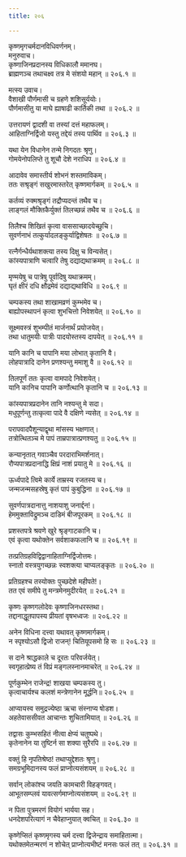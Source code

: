 ```yaml
---
title: २०६

---
```

कृष्णमृगचर्मदानविधिवर्णनम्।  
मनुरुवाच।  
कृष्णाजिनप्रदानस्य विधिकालौ ममानघ।  
ब्राह्मणञ्च तथाचक्ष्व तत्र मे संशयो महान् ॥ २०६.१ ॥  
  
मत्स्य उवाच।  
वैशाखी पौर्णमासी च ग्रहणे शशिसूर्ययोः।  
पौर्णमासीतु या माघे ह्याषाढी कार्तिकी तथा ॥ २०६.२ ॥  
  
  
उत्तरायणं द्वादशी वा तस्यां दत्तं महाफलम्।  
आहिताग्निर्द्विजो यस्तु तद्देयं तस्य पार्थिव ॥ २०६.३ ॥  
  
यथा येन विधानेन तन्मे निगदतः श्रृणु।  
गोमयेनोपलिप्ते तु शूचौ देशे नराधिप ॥ २०६.४ ॥  
  
आदावेव समास्तीर्य शोभनं शस्तमाविकम्।  
ततः सश्रृङ्गं सखुरमास्तरेत् कृष्णमार्गकम् ॥ २०६.५ ॥  
  
कर्तव्यं रुक्मश्रृङ्गं तद्रौप्यदन्तं तथैव च।  
लाङ्गलं मौक्तिकैर्युक्तं तिलच्छन्नं तथैव च ॥ २०६.६ ॥  
  
  
तिलैश्च शिखितं कृत्वा वाससाच्छादयेच्छुचि।  
सुवर्णनाभं तत्कुर्यादलङ्कुर्याद्विशेषतः ॥ २०६.७ ॥  
  
रत्नैर्गन्धैर्यथाशक्त्या तस्य दिक्षु च विन्यसेत्।  
कांस्यपात्राणि चत्वारि तेषु दद्याद्यथाक्रमम् ॥ २०६.८ ॥  
  
मृण्मयेषु च पात्रेषु पूर्वादिषु यथाक्रमम्।  
घृतं क्षीरं दधि क्षौद्रमेवं दद्याद्यथाविधि ॥ २०६.९ ॥  
  
चम्पकस्य तथा शाखामव्रणं कुम्भमेव च।  
बाह्योपस्थापनं कृत्वा शुभचित्तो निवेशयेत् ॥ २०६.१० ॥  
  
सूक्ष्मवस्त्रं शुभम्पीतं मार्जनार्थं प्रयोजयेत्।  
तथा धातुमयीः पात्रीः पादयोस्तस्य दापयेत् ॥ २०६.११ ॥  
  
यानि कानि च पापानि मया लोभात् कृतानि वै।  
लोहपात्रादि दानेन प्रणश्यन्तु ममाशु वै ॥ २०६.१२ ॥  
  
तिलपूर्णं ततः कृत्वा वामपादे निवेशयेत्।  
यानि कानिच पापानि कर्णोत्थानि कृतानि च ॥ २०६.१३ ॥  
  
कांस्यपात्रप्रदानेन तानि नश्यन्तु मे सदा।  
मधुपूर्णन्तु तत्कृत्वा पादे वै दक्षिणे न्यसेत् ॥ २०६.१४ ॥  
  
परापवादपैशून्याद्वृथा मांसस्य भक्षणात्।  
तत्रोत्थितञ्च मे पापं ताम्रपात्रात्प्रणश्यतु ॥ २०६.१५ ॥  
  
कन्यानृतात् गवाञ्चैव परदाराभिमर्शनात्।  
रौप्यपात्रप्रदानाद्धि क्षिप्रं नाशं प्रयातु मे ॥ २०६.१६ ॥  
  
ऊर्ध्वपादे त्विमे कार्ये ताम्रस्य रजतस्य च।  
जन्मजन्मसहस्रेषु कृतं पापं कुबुद्धिना ॥ २०६.१७ ॥  
  
सुवर्णपात्रदानात्तु नाशयाशु जनार्द्दन!।  
हेममुक्ताविद्रुमञ्च दाडिमं बीजपूरकम् ॥ २०६.१८ ॥  
  
प्रशस्तपत्रे श्रवणे खुरे श्रृङ्गाटकानि च।  
एवं कृत्वा यथोक्तेन सर्वशाकफलानि च ॥ २०६.१९ ॥  
  
तत्प्रतिग्रहविद्विद्वानाहिताग्निर्द्विजोत्तमः।  
स्नातो वस्त्रयुगच्छन्नः स्वशक्त्या चाप्यलङ्कृतः ॥ २०६.२० ॥  
  
प्रतिग्रहश्च तस्योक्तः पुच्छदेशे महीपते!।  
तत एवं समीपे तु मन्त्रमेनमुदीरयेत् ॥ २०६.२१ ॥  
  
कृष्णः कृष्णगलोदेवः कृष्णाजिनधरस्तथा।  
तद्दानाद्धूतपापस्य प्रीयतां वृषभध्वजः ॥ २०६.२२ ॥  
  
अनेन विधिना दत्त्वा यथावत् कृष्णमार्गकम्।  
न स्पृश्योऽसौ द्विजो राजन्! चितियूपसमो हि सः ॥ २०६.२३ ॥  
  
स दाने श्राद्धकाले च दूरतः परिवर्जयेत्।  
स्वगृहात्प्रेष्य तं विप्रं मङ्गलस्नानमाचरेत् ॥ २०६.२४ ॥  
  
पूर्णकुम्भेन राजेन्द्र! शाखया चम्पकस्य तु।  
कृत्वाचार्यश्च कलशं मन्त्रेणानेन मूर्द्धनि॥ २०६.२५ ॥  
  
आप्यायस्व समुद्रज्येष्ठा ऋचा संस्नाप्य षोडश।  
अहतेवाससीवत आचान्तः शुचितामियात् ॥ २०६.२६ ॥  
  
तद्वासः कुम्भसहितं नीत्वा क्षेप्यं चतुष्पथे।  
कृतेनानेन या तुष्टिर्न सा शक्या सुरैरपि ॥ २०६.२७ ॥  
  
वक्तुं हि नृपतिश्रेष्ठ! तथाप्युद्देशतः श्रृणु।  
समग्रभूमिदानस्य फलं प्राप्नोत्यसंशयम् ॥ २०६.२८ ॥  
  
सर्वान् लोकांश्च जयति कामचारी विहङ्गवत्।  
आभूतसम्प्लवं यावत्सर्गमाप्नोत्यसंशयम् ॥ २०६.२९ ॥  
  
न पिता पुत्रमरणं वियोगं भार्यया सह।  
धनदेशपरित्यागं न चैवेहाप्नुयात् क्वचित् ॥ २०६.३० ॥  
  
कृष्णेप्सितं कृष्णमृगस्य चर्म दत्त्वा द्विजेन्द्राय समाहितात्मा।  
यथोक्तमेतन्मरणं न शोचेत् प्राप्नोत्यभीष्टं मनसः फलं तत् ॥ २०६.३१ ॥